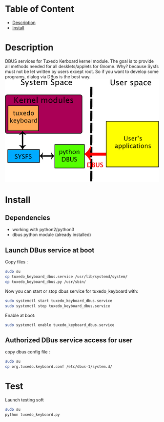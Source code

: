# Table of Content
- <a href="#description">Description</a>
- <a href="#install">Install</a>

# Description <a name="description"></a>
DBUS services for Tuxedo Kerboard kernel module.
The goal is to provide all methods needed for all desklets/applets for Gnome.
Why? because Sysfs must not be let written by users except root. So if you want to develop some programs, dialog via DBus is the best way.
![Image of tuxedo_keyboard](tuxedo_keyboard_dbus.jpg)

# Install <a name="building"></a>

## Dependencies
- working with python2/python3
- dbus python module (already installed)

## Launch DBus service at boot
Copy files :
```sh
sudo su
cp tuxedo_keyboard_dbus.service /usr/lib/systemd/system/
cp tuxedo_keyboard_dbus.py /usr/sbin/
```

Now you can start or stop dbus service for tuxedo_keyboard with:
```sh
sudo systemctl start tuxedo_keyboard_dbus.service
sudo systemctl stop tuxedo_keyboard_dbus.service
```

Enable at boot:
```sh
sudo systemctl enable tuxedo_keyboard_dbus.service
```

## Authorized DBus service access for user
copy dbus config file :
```sh
sudo su
cp org.tuxedo.keyboard.conf /etc/dbus-1/system.d/
```
# Test
Launch testing soft
```sh
sudo su
python tuxedo_keyboard.py
```
